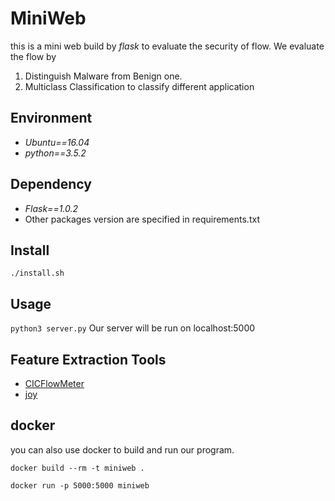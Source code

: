 # MiniWeb
this is a mini web build by *flask*
to evaluate the security of flow.
We evaluate the flow by
1. Distinguish Malware from Benign one.
2. Multiclass Classification to classify different application

## Environment
- *Ubuntu==16.04* 
- *python==3.5.2*

## Dependency
- *Flask==1.0.2*
- Other packages version are specified in requirements.txt

## Install
`./install.sh`

## Usage
`python3 server.py`
Our server will be run on localhost:5000

## Feature Extraction Tools
- [CICFlowMeter](https://github.com/ISCX/CICFlowMeter)
- [joy](https://github.com/cisco/joy)

## docker
you can also use docker to build and run our program.

`docker build --rm -t miniweb .`

`docker run -p 5000:5000 miniweb`


